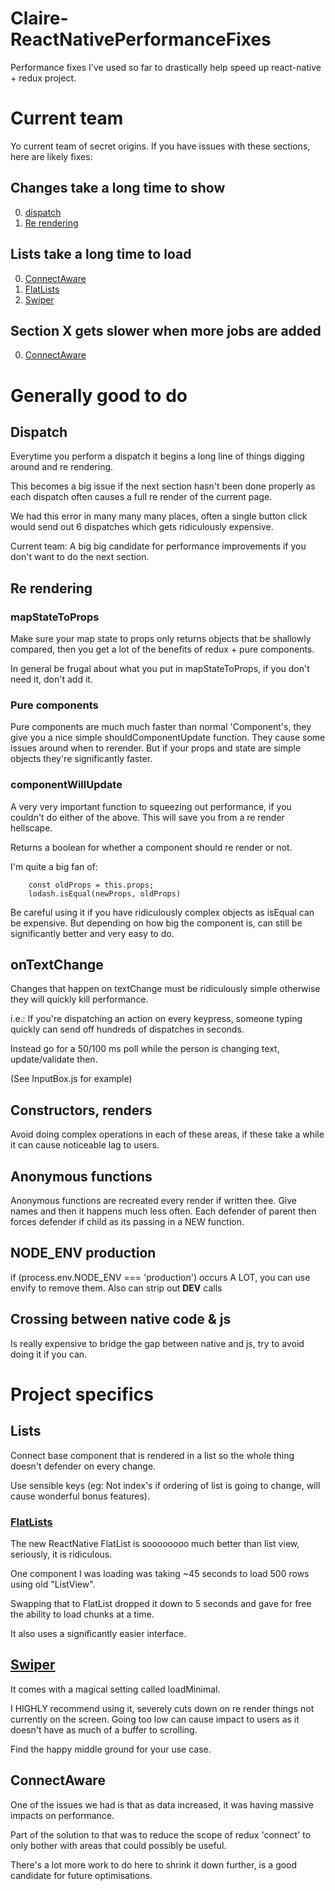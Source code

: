 # Claire-ReactNativePerformanceFixes
Performance fixes I've used so far to drastically help speed up react-native + redux project.

# Current team
Yo current team of secret origins. If you have issues with these sections, here are likely fixes:

## Changes take a long time to show
0. [dispatch](#dispatch)
0. [Re rendering](#Re-rendering)

## Lists take a long time to load
0. [ConnectAware](#ConnectAware)
0. [FlatLists](#FlatLists)
0. [Swiper](#Swiper)

## Section X gets slower when more jobs are added
0. [ConnectAware](#ConnectAware)

# Generally good to do

## Dispatch

Everytime you perform a dispatch it begins a long line of things digging around and re rendering.

This becomes a big issue if the next section hasn't been done properly as each dispatch often causes a full re render of the current page.

We had this error in many many many places, often a single button click would send out 6 dispatches which gets ridiculously expensive.

Current team: A big big candidate for performance improvements if you don't want to do the next section.

## Re rendering
### mapStateToProps
Make sure your map state to props only returns objects that be shallowly compared, then you get a lot of the benefits of redux + pure components.

In general be frugal about what you put in mapStateToProps, if you don't need it, don't add it.


### Pure components
Pure components are much much faster than normal 'Component's, they give you a nice simple shouldComponentUpdate function. They cause some issues around when to rerender.
But if your props and state are simple objects they're significantly faster.

### componentWillUpdate
A very very important function to squeezing out performance, if you couldn't do either of the above. This will save you from a re render hellscape.

Returns a boolean for whether a component should re render or not.

I'm quite a big fan of:
```
    const oldProps = this.props;
    lodash.isEqual(newProps, oldProps)
```

Be careful using it if you have ridiculously complex objects as isEqual can be expensive. But depending on how big the component is, can still be significantly better and very easy to do.

## onTextChange
Changes that happen on textChange must be ridiculously simple otherwise they will quickly kill performance.

i.e.: If you're dispatching an action on every keypress, someone typing quickly can send off hundreds of dispatches in seconds.

Instead go for a 50/100 ms poll while the person is changing text, update/validate then.

(See InputBox.js for example)

## Constructors, renders
Avoid doing complex operations in each of these areas, if these take a while it can cause noticeable lag to users.


## Anonymous functions
Anonymous functions are recreated every render if written thee. Give names and then it happens much less often.
Each defender of parent then forces defender if child as its passing in a NEW function.

## NODE_ENV production
if (process.env.NODE_ENV === 'production') occurs A LOT, you can use envify to remove them. Also can strip out __DEV__ calls

## Crossing between native code & js
Is really expensive to bridge the gap between native and js, try to avoid doing it if you can.

# Project specifics
## Lists
Connect base component that is rendered in a list so the whole thing doesn't defender on every change.

Use sensible keys (eg: Not index's if ordering of list is going to change, will cause wonderful bonus features).

### [FlatLists](https://facebook.github.io/react-native/docs/flatlist.html)
The new ReactNative FlatList is soooooooo much better than list view, seriously, it is ridiculous.

One component I was loading was taking ~45 seconds to load 500 rows using old "ListView".

Swapping that to FlatList dropped it down to 5 seconds and gave for free the ability to load chunks at a time.

It also uses a significantly easier interface.


## [Swiper](https://github.com/leecade/react-native-swiper)
It comes with a magical setting called loadMinimal.

I HIGHLY recommend using it, severely cuts down on re render things not currently on the screen.
Going too low can cause impact to users as it doesn't have as much of a buffer to scrolling.

Find the happy middle ground for your use case.

## ConnectAware

One of the issues we had is that as data increased, it was having massive impacts on performance.

Part of the solution to that was to reduce the scope of redux 'connect' to only bother with areas that could possibly be useful.

There's a lot more work to do here to shrink it down further, is a good candidate for future optimisations.

